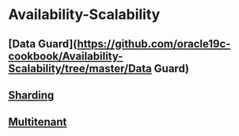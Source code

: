 # Availability-Scalability

## [Data Guard](https://github.com/oracle19c-cookbook/Availability-Scalability/tree/master/Data Guard) 
## [Sharding](https://github.com/oracle19c-cookbook/Availability-Scalability/tree/master/Sharding) 
## [Multitenant](https://github.com/oracle19c-cookbook/Availability-Scalability/tree/master/Multitenant) 
